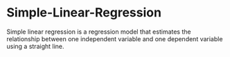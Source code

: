 # Simple-Linear-Regression
Simple linear regression is a regression model that estimates the relationship between one independent variable and one dependent variable using a straight line.
